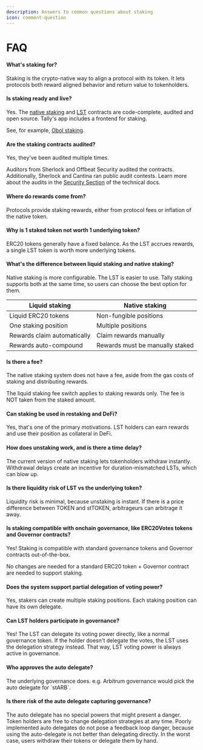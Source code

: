 ```yaml
---
description: Answers to common questions about staking
icon: comment-question
---
```


# FAQ

#### What's staking for?

Staking is the crypto-native way to align a protocol with its token. It lets protocols both reward aligned behavior and return value to tokenholders.

#### Is staking ready and live?

Yes. The [native staking](https://github.com/withtally/staker) and [LST](https://github.com/withtally/stgov) contracts are code-complete, audited and open source. Tally's app includes a frontend for staking.&#x20;

See, for example, [Obol staking](https://www.tally.xyz/gov/obol/stake).

#### Are the staking contracts audited?&#x20;

Yes, they've been audited multiple times.&#x20;

Auditors from Sherlock and Offbeat Security audited the contracts. Additionally, Sherlock and Cantina ran public audit contests. Learn more about the audits in the [Security Section](https://docs.tally.xyz/set-up-and-technical-documentation/staking-contracts/defi-integration-guide#smart-contract-audits) of the technical docs.

#### **Where do rewards come from?**

Protocols provide staking rewards, either from protocol fees or inflation of the native token.

#### **Why is 1 staked token not worth 1 underlying token?**

ERC20 tokens generally have a fixed balance. As the LST accrues rewards, a single LST token is worth more underlying tokens.

#### **What's the difference between liquid staking and native staking?**

Native staking is more configurable. The LST is easier to use. Tally staking supports both at the same time, so users can choose the best option for them.

| Liquid staking              | Native staking                  |
| --------------------------- | ------------------------------- |
| Liquid ERC20 tokens         | Non-fungible positions          |
| One staking position        | Multiple positions              |
| Rewards claim automatically | Claim rewards manually          |
| Rewards auto-compound       | Rewards must be manually staked |

#### **Is there a fee?**

The native staking system does not have a fee, aside from the gas costs of staking and distributing rewards.&#x20;

The liquid staking fee switch applies to staking rewards only. The fee is NOT taken from the staked amount.

#### **Can staking be used in restaking and DeFi?**

Yes, that's one of the primary motivations.  LST holders can earn rewards and use their position as collateral in DeFi.

#### **How does unstaking work, and is there a time delay?**

The current version of native staking lets tokenholders withdraw instantly. Withdrawal delays create an incentive for duration-mismatched LSTs, which can blow up.

#### Is there liquidity risk of LST vs the underlying token?

Liquidity risk is minimal, because unstaking is instant. If there is a price difference between TOKEN and stTOKEN, arbitrageurs can arbitrage it away.

#### **Is staking compatible with onchain governance, like ERC20Votes tokens and Governor contracts?**

Yes! Staking is compatible with standard governance tokens and Governor contracts out-of-the-box.&#x20;

No changes are needed for a standard ERC20 token + Governor contract are needed to support staking.

#### Does the system support partial delegation of voting power?&#x20;

Yes, stakers can create multiple staking positions. Each staking position can have its own delegate.

#### **Can LST holders participate in governance?**

Yes! The LST can delegate its voting power directly, like a normal governance token. If the holder doesn't delegate the votes, the LST uses the delegation strategy instead. That way, LST voting power is always active in governance.

#### Who approves the auto delegate?

The underlying governance does. e.g. Arbitrum governance would pick the auto delegate for \`stARB\`.

#### Is there risk of the auto delegate capturing governance?

The auto delegate has no special powers that might present a danger. Token holders are free to change delegation strategies at any time. Poorly implemented auto delegates do not pose a feedback loop danger, because using the auto-delegate is not better than delegating directly. In the worst case, users withdraw their tokens or delegate them by hand.
